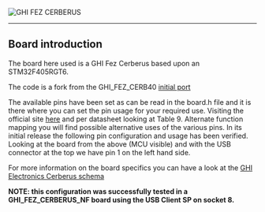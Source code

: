 ![GHI FEZ CERBERUS](https://github.com/nanoteer/boards/blob/master/GHI_FEZ_CERBERUS/resources/cerberus.jpg)

-----

## Board introduction ##

The board here used is a GHI Fez Cerberus based upon an STM32F405RGT6.  

The code is a fork from the GHI_FEZ_CERB40 [initial port](https://github.com/nanoframework/nf-Community-Targets/tree/master/CMSIS-OS/ChibiOS/GHI_FEZ_CERB40_NF)  

The available pins have been set as can be read in the board.h file and it is there where you can set the pin usage for your required use. Visiting the official site [here](http://www.st.com/content/st_com/en/products/microcontrollers/stm32-32-bit-arm-cortex-mcus/stm32-high-performance-mcus/stm32f4-series/stm32f405-415/stm32f405rg.html) and per datasheet looking at Table 9. Alternate function mapping you will find possible alternative uses of the various pins. In its initial release the following pin configuration and usage has been verified. Looking at the board from the above (MCU visible) and with the USB connector at the top we have pin 1 on the left hand side.

For more information on the board specifics you can have a look at the [GHI Electronics Cerberus schema](https://github.com/nanoteer/boards/blob/master/GHI_FEZ_CERBERUS/resources/cerberus.pdf)

**NOTE: this configuration was successfully tested in a GHI_FEZ_CERBERUS_NF board using the USB Client SP on socket 8.**
